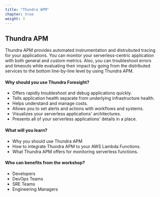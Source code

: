 ```yaml
---
title: "Thundra APM"
chapter: true
weight: 3
---
```


## Thundra APM

Thundra APM provides automated instrumentation and distrubuted tracing for your applications. You can monitor your serverless-centric application with both general and custom metrics. Also, you can troubleshoot errors and timeouts while evaluating their impact by going from the distributed services to the bottom line-by-line level by using Thundra APM.



#### Why should you use Thundra Foresight?
* Offers rapidly troubleshoot and debug applications quickly.
* Tells application health separate from underlying infrastructure health.
* Helps understand and manage costs.
* Allows you to set alerts and actions with workflows and systems.
* Visualizes your serverless applications' architectures.
* Presents all of your serverless applications' details in a place.

#### What will you learn?
* Why you should use Thundra APM
* How to integrate Thundra APM to your AWS Lambda Functions.
* What Thundra APM offers for monitoring serverless functions.

#### Who can benefits from the workshop?
* Developers
* DevOps Teams
* SRE Teams
* Engineering Managers
